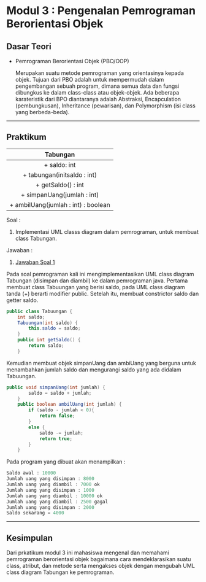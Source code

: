 # Modul 3 : Pengenalan Pemrograman Berorientasi Objek

## Dasar Teori
* Pemrograman Berorientasi Objek (PBO/OOP)

  Merupakan suatu metode pemrograman yang orientasinya kepada objek. Tujuan dari PBO adalah untuk mempermudah dalam pengembangan sebuah program, dimana semua data   dan fungsi dibungkus ke dalam class-class atau objek-objek. Ada beberapa karateristik dari BPO diantaranya adalah Abstraksi, Encapculation (pembungkusan),         Inheritance (pewarisan), dan Polymorphism (isi class yang berbeda-beda).

<hr>

## Praktikum

|**Tabungan**|
|:-----:|
|+ saldo: int|
|+ tabungan(initsaldo : int)|
|+ getSaldo() : int|
|+ simpanUang(jumlah : int)|
|+ ambilUang(jumlah : int) : boolean|

Soal :
1. Implementasi UML classs diagram dalam pemrograman, untuk membuat class Tabungan. 

Jawaban :
1. [Jawaban Soal 1](https://github.com/iddfian/20104031_Idfian-Azhar-Hidayat_Pemrograman-2/tree/Modul3/src/latihan)

Pada soal pemrograman kali ini mengimplementasikan UML class diagram Tabungan (disimpan dan diambil) ke dalam pemrograman java. 
Pertama membuat class Tabuungan yang berisi saldo, pada UML class diagram tanda (+) berarti modifier public. Setelah itu, membuat constrictor saldo dan getter saldo. 

````java
public class Tabuungan {
    int saldo;
    Tabuungan(int saldo) {
        this.saldo = saldo;
    }
    public int getSaldo() {
        return saldo;
    }
````
Kemudian membuat objek simpanUang dan ambiUang yang berguna untuk menambahkan jumlah saldo dan mengurangi saldo yang ada didalam Tabuungan.

````java
public void simpanUang(int jumlah) {
        saldo = saldo + jumlah;
    }
    public boolean ambilUang(int jumlah) {
        if (saldo - jumlah < 0){
            return false;
        }
        else {
            saldo -= jumlah;
            return true;
        }
    }
````

Pada program yang dibuat akan menampilkan :

```java
Saldo awal : 10000
Jumlah uang yang disimpan : 8000
Jumlah uang yang diambil : 7000 ok
Jumlah uang yang disimpan : 1000
Jumlah uang yang diambil : 10000 ok
Jumlah uang yang diambil : 2500 gagal
Jumlah uang yang disimpan : 2000
Saldo sekarang = 4000
```   

<hr>

## Kesimpulan
Dari prkatikum modul 3 ini mahasiswa mengenal dan memahami pemrograman berorientasi objek bagaimana cara mendeklarasikan suatu class, atribut, dan metode serta mengakses objek dengan mengubah UML class diagram Tabungan ke pemrograman. 
